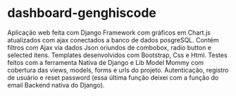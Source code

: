 # dashboard-genghiscode

Aplicação web feita com Django Framework com gráficos em Chart.js atualizados com ajax conectados a banco de dados posgreSQL. 
Contém filtros com Ajax via dados Json oriundos de combobox, radio button e selected itens. 
Templates desenvolvidos com Bootstrap, Css e Html. Testes feitos com a ferramenta Nativa de Django e Lib Model Mommy com cobertura das views, models, forms e urls do projeto.
Autenticação, registro de usuário e reset password (essa última função deixei com a função do email Backend nativa do Django). 
